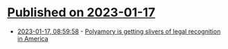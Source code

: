 # [Published on 2023-01-17](index.md)

* [2023-01-17, 08:59:58](https://news.ycombinator.com/item?id=34410494) - [Polyamory is getting slivers of legal recognition in America](https://www.economist.com/united-states/2023/01/12/polyamory-is-getting-slivers-of-legal-recognition-in-america)
